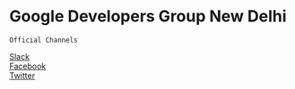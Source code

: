 # Google Developers Group New Delhi

`Official Channels`

[Slack](https://gdgnd.slack.com) </br>
[Facebook](https://www.facebook.com/gdgnewdelhi/) </br>
[Twitter](https://twitter.com/gdg_nd)
